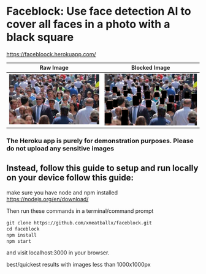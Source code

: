 # Faceblock: Use face detection AI to cover all faces in a photo with a black square
https://facebloock.herokuapp.com/

Raw Image | Blocked Image
--------- | -------------
![image raw](https://github.com/xmeatballx/faceblock/blob/master/images/imageraw.png) | ![image blocked](https://github.com/xmeatballx/faceblock/blob/master/images/imageblocked.png)

### The Heroku app is purely for demonstration purposes. Please do not upload any sensitive images
## Instead, follow this guide to setup and run locally on your device follow this guide:

make sure you have node and npm installed
https://nodejs.org/en/download/

Then run these commands in a terminal/command prompt
```
git clone https://github.com/xmeatballx/faceblock.git
cd faceblock
npm install
npm start
```
and visit localhost:3000 in your browser.



best/quickest results with images less than 1000x1000px
